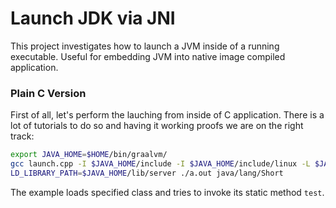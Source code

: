 # Launch JDK via JNI

This project investigates how to launch a JVM inside of a running executable. Useful for
embedding JVM into native image compiled application.

### Plain C Version

First of all, let's perform the lauching from inside of C application. There is a lot of
tutorials to do so and having it working proofs we are on the right track:
```bash
export JAVA_HOME=$HOME/bin/graalvm/
gcc launch.cpp -I $JAVA_HOME/include -I $JAVA_HOME/include/linux -L $JAVA_HOME/lib/server/ -l jvm
LD_LIBRARY_PATH=$JAVA_HOME/lib/server ./a.out java/lang/Short
```
The example loads specified class and tries to invoke its static method `test`.

